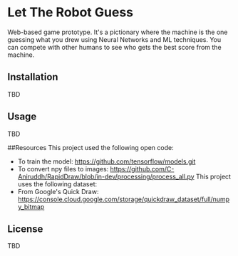 # Let The Robot Guess
Web-based game prototype. It's a pictionary where the machine is the one guessing what you drew using Neural Networks and ML techniques. You can compete with other humans to see who gets the best score from the machine.

## Installation
TBD

## Usage
TBD

##Resources
This project used the following open code:
* To train the model: https://github.com/tensorflow/models.git
* To convert npy files to images: https://github.com/C-Aniruddh/RapidDraw/blob/in-dev/processing/process_all.py
This project uses the following dataset:
* From Google's Quick Draw: https://console.cloud.google.com/storage/quickdraw_dataset/full/numpy_bitmap
## License
TBD